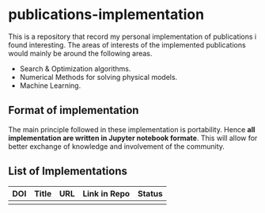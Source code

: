 # publications-implementation
This is a repository that record my personal implementation of publications i found interesting. The areas of interests of the implemented publications would mainly be around the following areas.
- Search  & Optimization algorithms.
- Numerical Methods for solving physical models.
- Machine Learning.

## Format of implementation
The main principle followed in these implementation is portability. Hence **all implementation are written in Jupyter notebook formate**. This will allow for better exchange of knowledge and involvement of the community.

## List of Implementations
| DOI | Title | URL | Link in Repo | Status |
| --- | ----- | --- | ------------ | ------ |
|     |       |     |              |        |
